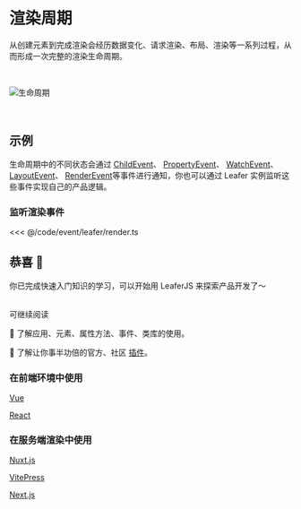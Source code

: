 # 渲染周期

从创建元素到完成渲染会经历数据变化、请求渲染、布局、渲染等一系列过程，从而形成一次完整的渲染生命周期。

<br/>

![生命周期](/svg/render_life.svg)

<br/>

## 示例

生命周期中的不同状态会通过 [ChildEvent](/reference/event/basic/Child.md)、 [PropertyEvent](/reference/event/basic/Property.md)、 [WatchEvent](/reference/event/basic/Watch.md)、 [LayoutEvent](/reference/event/basic/Layout.md)、 [RenderEvent](/reference/event/basic/Render.md)等事件进行通知，你也可以通过 Leafer 实例监听这些事件实现自己的产品逻辑。

### 监听渲染事件

<<< @/code/event/leafer/render.ts

## 恭喜 🎉

你已完成快速入门知识的学习，可以开始用 LeaferJS 来探索产品开发了～

<br/>
可继续阅读

🍉 了解应用、元素、属性方法、事件、类库的使用。

🍊 了解让你事半功倍的官方、社区 [插件](/plugin/index.md)。

### 在前端环境中使用

[Vue](/guide/framework/vue/index.md)

[React](/guide/framework/react/index.md)

### 在服务端渲染中使用

[Nuxt.js](/guide/framework/nuxt/index.md)

[VitePress](/guide/framework/vitepress/index.md)

[Next.js](/guide/framework/next/index.md)
